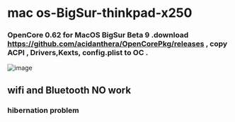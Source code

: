 # mac os-BigSur-thinkpad-x250
### OpenCore 0.62 for MacOS BigSur Beta 9 .download https://github.com/acidanthera/OpenCorePkg/releases  , copy ACPI , Drivers,Kexts, config.plist to OC .



![image](https://github.com/teddytaod/macos-BigSur-thinkpad-x250/blob/master/BigSur-beta6.png)
## wifi and Bluetooth NO work
###  hibernation problem

